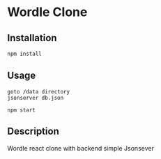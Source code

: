 # Wordle Clone 

## Installation
```bash
npm install
```

## Usage
```
goto /data directory
jsonserver db.json

npm start
```

## Description
Wordle react clone with backend simple Jsonsever 